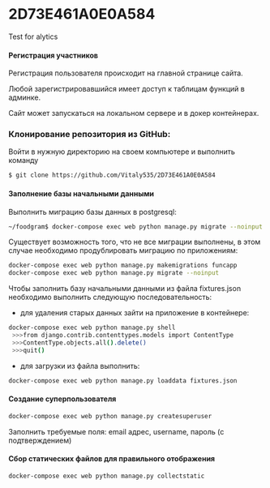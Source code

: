 # 2D73E461A0E0A584
Test for alytics

#### Регистрация участников

Регистрация пользователя происходит на главной странице сайта.

Любой зарегистрировавшийся имеет доступ к таблицам функций в админке.

Сайт может запускаться на локальном сервере и в докер контейнерах.

### Клонирование репозитория из GitHub:
Войти в нужную директорию на своем компьютере и выполнить команду
```bash
$ git clone https://github.com/Vitaly535/2D73E461A0E0A584

```

#### Заполнение базы начальными данными

 Выполнить миграцию базы данных в postgresql:
  
```bash
~/foodgram$ docker-compose exec web python manage.py migrate --noinput
```
Существует возможность того, что не все миграции выполнены, в этом случае необходимо продублировать миграцию по приложениям:
```bash
docker-compose exec web python manage.py makemigrations funcapp
docker-compose exec web python manage.py migrate --noinput
```
 Чтобы заполнить базу начальными данными из файла fixtures.json необходимо выполнить следующую последовательность:
 - для удаления старых данных зайти на приложение в контейнере:
 ```bash
 docker-compose exec web python manage.py shell
  >>>from django.contrib.contenttypes.models import ContentType
  >>>ContentType.objects.all().delete()
  >>>quit()
 ```
 - для загрузки из файла выполнить:
 ```bash
 docker-compose exec web python manage.py loaddata fixtures.json
 ```

#### Создание суперпользователя
```bash
docker-compose exec web python manage.py createsuperuser
```
Заполнить требуемые поля: email адрес, username, пароль (с подтверждением)

#### Сбор статических файлов для правильного отображения
```bash
docker-compose exec web python manage.py collectstatic
```